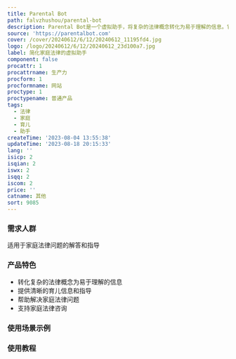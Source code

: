 ```yaml
---
title: Parental Bot
path: falvzhushou/parental-bot
description: Parental Bot是一个虚拟助手，将复杂的法律概念转化为易于理解的信息。它旨在简化家庭法律和育儿，提供清晰的信息和指导，让父母能够安心照顾孩子。
source: 'https://parentalbot.com'
cover: /cover/20240612/6/12/20240612_11195fd4.jpg
logo: /logo/20240612/6/12/20240612_23d100a7.jpg
label: 简化家庭法律的虚拟助手
component: false
procattr: 1
procattrname: 生产力
procform: 1
procformname: 网站
proctype: 1
proctypename: 普通产品
tags:
  - 法律
  - 家庭
  - 育儿
  - 助手
createTime: '2023-08-04 13:55:38'
updateTime: '2023-08-18 20:15:33'
lang: ''
isicp: 2
isqian: 2
iswx: 2
isqq: 2
iscom: 2
price: ''
catname: 其他
sort: 9085
---
```




### 需求人群
适用于家庭法律问题的解答和指导

### 产品特色
- 转化复杂的法律概念为易于理解的信息
- 提供清晰的育儿信息和指导
- 帮助解决家庭法律问题
- 支持家庭法律咨询

### 使用场景示例


### 使用教程


  
